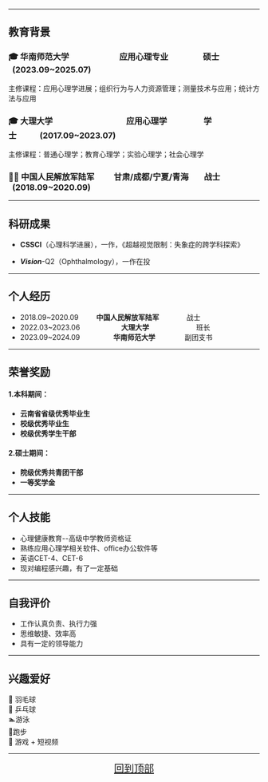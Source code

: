 ------------------------------------------------------------------------

## 教育背景



### 🎓 华南师范大学&nbsp;&nbsp;&nbsp;&nbsp;&nbsp;&nbsp;&nbsp;&nbsp;&nbsp;&nbsp;&nbsp;&nbsp;&nbsp;&nbsp;&nbsp;&nbsp;&nbsp;&nbsp;&nbsp;&nbsp;&nbsp;&nbsp;&nbsp;&nbsp;&nbsp;&nbsp;应用心理专业  &nbsp;&nbsp;&nbsp;&nbsp;&nbsp;&nbsp;&nbsp;&nbsp;&nbsp;&nbsp;&nbsp;&nbsp;&nbsp;&nbsp;&nbsp;&nbsp;&nbsp;硕士 &nbsp;&nbsp;&nbsp;&nbsp;&nbsp;&nbsp;&nbsp;&nbsp;   &nbsp;&nbsp;(2023.09~2025.07)

主修课程：应用心理学进展；组织行为与人力资源管理；测量技术与应用；统计方法与应用

### 🎓 大理大学  &nbsp;&nbsp;&nbsp;&nbsp;&nbsp;&nbsp;&nbsp;&nbsp;&nbsp;&nbsp;&nbsp;&nbsp;&nbsp;&nbsp;&nbsp;&nbsp;&nbsp;&nbsp;&nbsp;&nbsp;&nbsp;&nbsp;&nbsp;&nbsp;&nbsp;&nbsp;&nbsp;&nbsp;&nbsp;&nbsp;&nbsp;&nbsp;&nbsp;&nbsp;&nbsp;&nbsp;&nbsp;应用心理学 &nbsp;&nbsp;&nbsp;&nbsp;&nbsp;&nbsp; &nbsp;&nbsp;&nbsp;&nbsp;&nbsp;&nbsp;&nbsp;&nbsp;&nbsp;&nbsp;&nbsp;学士&nbsp;&nbsp;&nbsp;&nbsp;&nbsp;&nbsp;&nbsp;&nbsp;&nbsp;&nbsp;&nbsp;&nbsp;(2017.09~2023.07)

主修课程：普通心理学；教育心理学；实验心理学；社会心理学

### 👨‍✈️&nbsp;中国人民解放军陆军&nbsp;&nbsp;&nbsp;&nbsp;&nbsp;&nbsp;&nbsp;&nbsp;&nbsp;&nbsp;甘肃/成都/宁夏/青海&nbsp;&nbsp;&nbsp;&nbsp;&nbsp;&nbsp;&nbsp;&nbsp;战士&nbsp;&nbsp;&nbsp;&nbsp;&nbsp;&nbsp;&nbsp;&nbsp;&nbsp;   &nbsp;&nbsp;(2018.09~2020.09)



------------------------------------------------------------------------

## 科研成果



- **CSSCI**（心理科学进展），一作，《超越视觉限制：失象症的跨学科探索》

  

- ***Vision***-Q2（Ophthalmology），一作在投

  

------------------------------------------------------------------------

## 个人经历



- 2018.09~2020.09 &nbsp;&nbsp;&nbsp;&nbsp;&nbsp;&nbsp;&nbsp;&nbsp;**中国人民解放军陆军**  &nbsp;&nbsp;&nbsp;&nbsp;&nbsp;&nbsp;&nbsp;&nbsp;&nbsp;&nbsp;&nbsp;&nbsp;&nbsp;战士
- 2022.03~2023.06 &nbsp;&nbsp;&nbsp;&nbsp;&nbsp;&nbsp;&nbsp;&nbsp;&nbsp;&nbsp;&nbsp;&nbsp;&nbsp;&nbsp;&nbsp;&nbsp;&nbsp;&nbsp;&nbsp;&nbsp;**大理大学** &nbsp;&nbsp;&nbsp;&nbsp;&nbsp;&nbsp;&nbsp;&nbsp;&nbsp;&nbsp;&nbsp;&nbsp;&nbsp;&nbsp;&nbsp;&nbsp;&nbsp;&nbsp;&nbsp;&nbsp;&nbsp;&nbsp;&nbsp;班长
- 2023.09~2024.09 &nbsp;&nbsp;&nbsp;&nbsp;&nbsp;&nbsp;&nbsp;&nbsp;&nbsp;&nbsp;&nbsp;&nbsp;&nbsp;&nbsp;&nbsp;&nbsp;**华南师范大学**&nbsp;&nbsp;&nbsp;&nbsp;&nbsp;&nbsp;&nbsp;&nbsp;&nbsp;&nbsp;&nbsp;&nbsp;&nbsp;&nbsp;&nbsp;副团支书



------------------------------------------------------------------------

## 荣誉奖励



#### 1.本科期间：

- **云南省省级优秀毕业生**
- **校级优秀毕业生**
- **校级优秀学生干部**



#### 2.硕士期间：

- **院级优秀共青团干部**
- **一等奖学金**



------------------------------------------------------------------------

## 个人技能



-   心理健康教育--高级中学教师资格证
-   熟练应用心理学相关软件、office办公软件等
-   英语CET-4、CET-6
-   现对编程感兴趣，有了一定基础



------------------------------------------------------------------------

## 自我评价



- 工作认真负责、执行力强
- 思维敏捷、效率高
- 具有一定的领导能力





------

## 兴趣爱好

 🏸 羽毛球\
 🏓 乒乓球\
 🏊‍ 游泳\
 🏃‍ 跑步\
 📱 游戏 + 短视频  



------



<p align="center">
    <a href="#" style="font-size: 20px;">回到顶部</a>
</p>


